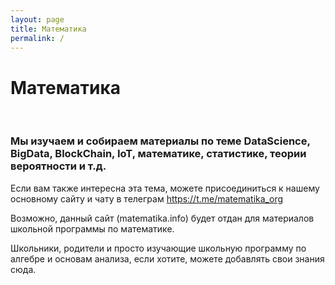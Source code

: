 ```yaml
---
layout: page
title: Математика
permalink: /
---
```


# Математика

<br/>

### Мы изучаем и собираем материалы по теме DataScience, BigData, BlockChain, IoT, математике, статистике, теории вероятности и т.д.

Если вам также интересна эта тема, можете присоединиться к нашему <a hre="//matematika.org">основному сайту</a> и чату в телеграм https://t.me/matematika_org

Возможно, данный сайт (matematika.info) будет отдан для материалов школьной программы по математике.

Школьники, родители и просто изучающие школьную программу по алгебре и основам анализа, если хотите, можете добавлять свои знания сюда.
